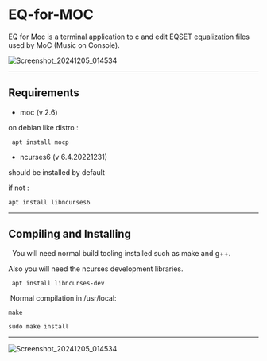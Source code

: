 # EQ-for-MOC

EQ for Moc is a terminal application to c and edit EQSET equalization files used by MoC (Music on Console).

![Screenshot_20241205_014534](https://github.com/user-attachments/assets/7da86642-fa2e-44b9-9d71-04a2e831d9d8)

 -----

## Requirements

* moc (v 2.6)

 on debian like distro :

     apt install mocp

* ncurses6 (v 6.4.20221231)

should be installed by default

if not :

    apt install libncurses6

-----

## Compiling and Installing

  You will need normal build tooling installed such as make and g++.

Also you will need the ncurses development libraries.

     apt install libncurses-dev

 Normal compilation in /usr/local:

    make

    sudo make install

-----


![Screenshot_20241205_014534](https://github.com/user-attachments/assets/5a6c3d18-4c08-4520-b281-ed44bff7ee8b)
